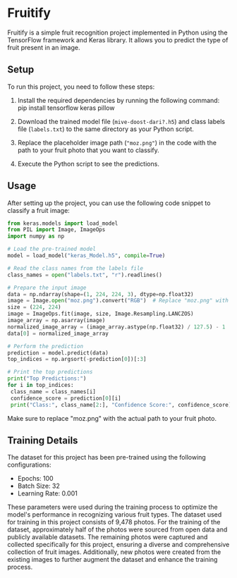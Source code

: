 # Fruitify

Fruitify is a simple fruit recognition project implemented in Python using the TensorFlow framework and Keras library. It allows you to predict the type of fruit present in an image.

## Setup

To run this project, you need to follow these steps:

1. Install the required dependencies by running the following command:
pip install tensorflow keras pillow


2. Download the trained model file (`mive-doost-dari?.h5`) and class labels file (`labels.txt`) to the same directory as your Python script.

3. Replace the placeholder image path (`"moz.png"`) in the code with the path to your fruit photo that you want to classify.

4. Execute the Python script to see the predictions.

## Usage

After setting up the project, you can use the following code snippet to classify a fruit image:

```python
from keras.models import load_model
from PIL import Image, ImageOps
import numpy as np

# Load the pre-trained model
model = load_model("keras_Model.h5", compile=True)

# Read the class names from the labels file
class_names = open("labels.txt", "r").readlines()

# Prepare the input image
data = np.ndarray(shape=(1, 224, 224, 3), dtype=np.float32)
image = Image.open("moz.png").convert("RGB")  # Replace "moz.png" with your fruit photo address
size = (224, 224)
image = ImageOps.fit(image, size, Image.Resampling.LANCZOS)
image_array = np.asarray(image)
normalized_image_array = (image_array.astype(np.float32) / 127.5) - 1
data[0] = normalized_image_array

# Perform the prediction
prediction = model.predict(data)
top_indices = np.argsort(-prediction[0])[:3]

# Print the top predictions
print("Top Predictions:")
for i in top_indices:
 class_name = class_names[i]
 confidence_score = prediction[0][i]
 print("Class:", class_name[2:], "Confidence Score:", confidence_score)
```
Make sure to replace "moz.png" with the actual path to your fruit photo.

## Training Details

The dataset for this project has been pre-trained using the following configurations:

- Epochs: 100
- Batch Size: 32
- Learning Rate: 0.001

These parameters were used during the training process to optimize the model's performance in recognizing various fruit types.
The dataset used for training in this project consists of 9,478 photos.
For the training of the dataset, approximately half of the photos were sourced from open data and publicly available datasets. The remaining photos were captured and collected specifically for this project, ensuring a diverse and comprehensive collection of fruit images. Additionally, new photos were created from the existing images to further augment the dataset and enhance the training process.
